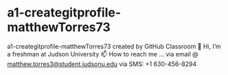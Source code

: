# a1-creategitprofile-matthewTorres73
a1-creategitprofile-matthewTorres73 created by GitHub Classroom
👋 Hi, I’m a freshman at Judson University
📫 How to reach me ... via email @ matthew.torres3@student.judsonu.edu
via SMS: +1 630-456-8294
